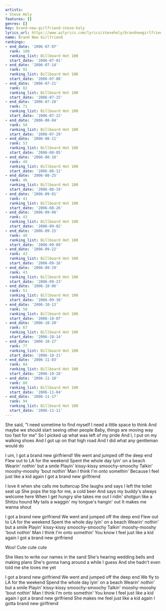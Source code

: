 ```yaml
---
artists:
- Steve Holy
features: []
genres: []
key: brand-new-girlfriend-steve-holy
lyrics_url: https://www.azlyrics.com/lyrics/steveholy/brandnewgirlfriend.html
name: Brand New Girlfriend
rankings:
- end_date: '2006-07-07'
  rank: 100
  ranking_list: Billboard Hot 100
  start_date: '2006-07-01'
- end_date: '2006-07-14'
  rank: 91
  ranking_list: Billboard Hot 100
  start_date: '2006-07-08'
- end_date: '2006-07-21'
  rank: 82
  ranking_list: Billboard Hot 100
  start_date: '2006-07-15'
- end_date: '2006-07-28'
  rank: 71
  ranking_list: Billboard Hot 100
  start_date: '2006-07-22'
- end_date: '2006-08-04'
  rank: 58
  ranking_list: Billboard Hot 100
  start_date: '2006-07-29'
- end_date: '2006-08-11'
  rank: 53
  ranking_list: Billboard Hot 100
  start_date: '2006-08-05'
- end_date: '2006-08-18'
  rank: 49
  ranking_list: Billboard Hot 100
  start_date: '2006-08-12'
- end_date: '2006-08-25'
  rank: 46
  ranking_list: Billboard Hot 100
  start_date: '2006-08-19'
- end_date: '2006-09-01'
  rank: 41
  ranking_list: Billboard Hot 100
  start_date: '2006-08-26'
- end_date: '2006-09-08'
  rank: 43
  ranking_list: Billboard Hot 100
  start_date: '2006-09-02'
- end_date: '2006-09-15'
  rank: 40
  ranking_list: Billboard Hot 100
  start_date: '2006-09-09'
- end_date: '2006-09-22'
  rank: 43
  ranking_list: Billboard Hot 100
  start_date: '2006-09-16'
- end_date: '2006-09-29'
  rank: 43
  ranking_list: Billboard Hot 100
  start_date: '2006-09-23'
- end_date: '2006-10-06'
  rank: 51
  ranking_list: Billboard Hot 100
  start_date: '2006-09-30'
- end_date: '2006-10-13'
  rank: 58
  ranking_list: Billboard Hot 100
  start_date: '2006-10-07'
- end_date: '2006-10-20'
  rank: 67
  ranking_list: Billboard Hot 100
  start_date: '2006-10-14'
- end_date: '2006-10-27'
  rank: 77
  ranking_list: Billboard Hot 100
  start_date: '2006-10-21'
- end_date: '2006-11-03'
  rank: 84
  ranking_list: Billboard Hot 100
  start_date: '2006-10-28'
- end_date: '2006-11-10'
  rank: 88
  ranking_list: Billboard Hot 100
  start_date: '2006-11-04'
- end_date: '2006-11-17'
  rank: 94
  ranking_list: Billboard Hot 100
  start_date: '2006-11-11'
---
```


She said, "I need sometime to find myself
I need a little space to think
And maybe we should start seeing other people
Baby, things are moving way too fast for me"
So I picked up what was left of my pride
And I, I put on my walking shoes
And I got up on that high road
And I did what any gentleman would do

I um, I got a brand new girlfriend!
We went and jumped off the deep end
Flew out to LA for the weekend
Spent the whole day lyin' on a beach
Wearin' nothin' but a smile
Playin' kissy-kissy smoochy-smoochy
Talkin' mooshy-mooshy 'bout nothin'
Man I think I'm onto somethin'
Because I feel just like a kid again
I got a brand new girlfriend

I love it when she calls me buttercup
She laughs and says I left the toilet seat up
She pops the top for me, a cold beer
And says my buddy's always welcome here
When I get hungry she takes me out
I ridin' shotgun like a Shitzu hound
My tails a waggin' my tongue's hangin' out
It makes me wanna shout

I got a brand new girlfriend
We went and jumped off the deep end
Flew out to LA for the weekend
Spent the whole day lyin' on a beach
Wearin' nothin' but a smile
Playin' kissy-kissy smoochy-smoochy
Talkin' mooshy-mooshy 'bout nothin'
Man I think I'm onto somethin'
You know I feel just like a kid again
I got a brand new girlfriend

Woo! Cute cute cute

She likes to write our names in the sand
She's hearing wedding bells and making plans
She's gonna hang around a while I guess
And she hadn't even told me she loves me yet

I got a brand new girlfriend
We went and jumped off the deep end
We fly to LA for the weekend
Spend the whole day lyin' on a beach
Wearin' nothin' but a smile
Playin' kissy-kissy smoochy-smoochy
Talkin' mooshy-mooshy 'bout nothin'
Man I think I'm onto somethin'
You know I feel just like a kid again
I got a brand new girlfriend
She makes me feel just like a kid again
I gotta brand new girlfriend



